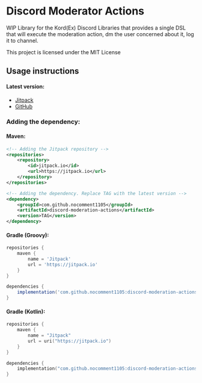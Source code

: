 # Discord Moderator Actions

WIP Library for the Kord(Ex) Discord Libraries that provides a single DSL that will execute the moderation action, dm
the user concerned about it, log it to channel.

This project is licensed under the MIT License

## Usage instructions
#### Latest version: 
* [Jitpack](https://jitpack.io/#NoComment1105/discord-moderation-actions)
* [GitHub](https://github.com/NoComment1105/disord-moderation-actions/releases/latest)
### Adding the dependency:
#### Maven:
```xml
<!-- Adding the Jitpack repository -->
<repositories>
    <repository>
        <id>jitpack.io</id>
        <url>https://jitpack.io</url>
    </repository>
</repositories>

<!-- Adding the dependency. Replace TAG with the latest version -->
<dependency>
    <groupId>com.github.nocomment1105</groupId>
    <artifactId>discord-moderation-actions</artifactId>
    <version>TAG</version>
</dependency>

```

#### Gradle (Groovy):
```groovy
repositories {
    maven {
        name = 'Jitpack'
        url = 'https://jitpack.io'
    }
}

dependencies {
    implementation('com.github.nocomment1105:discord-moderation-actions:TAG')
}
```

#### Gradle (Kotlin):
```kotlin
repositories {
    maven {
        name = "Jitpack"
        url = uri("https://jitpack.io")
    }
}

dependencies {
    implementation("com.github.nocomment1105:discord-moderation-actions:TAG")
}
```
